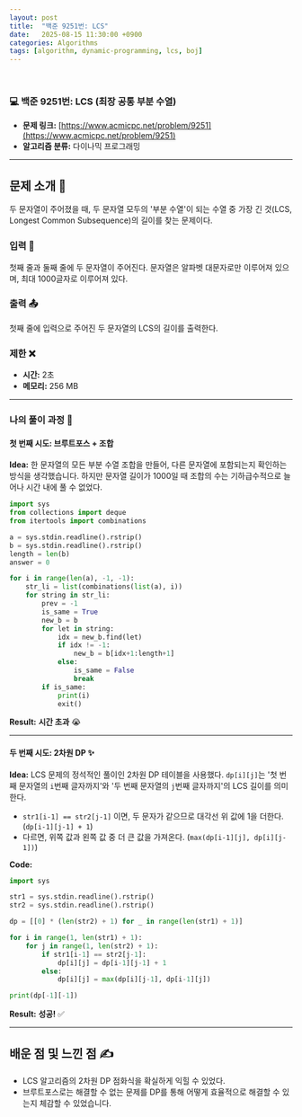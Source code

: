 ```yaml
---
layout: post
title:  "백준 9251번: LCS"
date:   2025-08-15 11:30:00 +0900
categories: Algorithms
tags: [algorithm, dynamic-programming, lcs, boj]
---
```


<br>

### 💻 백준 9251번: LCS (최장 공통 부분 수열)

- **문제 링크:** [https://www.acmicpc.net/problem/9251](https://www.acmicpc.net/problem/9251)
- **알고리즘 분류:** 다이나믹 프로그래밍

---

## 문제 소개 🧐

두 문자열이 주어졌을 때, 두 문자열 모두의 '부분 수열'이 되는 수열 중 가장 긴 것(LCS, Longest Common Subsequence)의 길이를 찾는 문제이다.

### 입력 📝
첫째 줄과 둘째 줄에 두 문자열이 주어진다. 문자열은 알파벳 대문자로만 이루어져 있으며, 최대 1000글자로 이루어져 있다.

### 출력 📤
첫째 줄에 입력으로 주어진 두 문자열의 LCS의 길이를 출력한다.

### 제한 ❌
- **시간:** 2초 
- **메모리:** 256 MB

---

### 나의 풀이 과정 🌊

#### 첫 번째 시도: 브루트포스 + 조합

**Idea:** 한 문자열의 모든 부분 수열 조합을 만들어, 다른 문자열에 포함되는지 확인하는 방식을 생각했습니다. 하지만 문자열 길이가 1000일 때 조합의 수는 기하급수적으로 늘어나 시간 내에 풀 수 없었다.
```python
import sys
from collections import deque
from itertools import combinations

a = sys.stdin.readline().rstrip()
b = sys.stdin.readline().rstrip()
length = len(b)
answer = 0

for i in range(len(a), -1, -1):    
    str_li = list(combinations(list(a), i))
    for string in str_li:
        prev = -1
        is_same = True
        new_b = b
        for let in string:
            idx = new_b.find(let)
            if idx != -1:
                new_b = b[idx+1:length+1]
            else:
                is_same = False
                break
        if is_same:
            print(i)
            exit()
```

**Result:** **시간 초과** 😭

---

#### 두 번째 시도: 2차원 DP ✨

**Idea:** LCS 문제의 정석적인 풀이인 2차원 DP 테이블을 사용했다. `dp[i][j]`는 '첫 번째 문자열의 `i`번째 글자까지'와 '두 번째 문자열의 `j`번째 글자까지'의 LCS 길이를 의미한다.
- `str1[i-1] == str2[j-1]` 이면, 두 문자가 같으므로 대각선 위 값에 1을 더한다. (`dp[i-1][j-1] + 1`)
- 다르면, 위쪽 값과 왼쪽 값 중 더 큰 값을 가져온다. (`max(dp[i-1][j], dp[i][j-1])`)

**Code:**
```python
import sys

str1 = sys.stdin.readline().rstrip()
str2 = sys.stdin.readline().rstrip()

dp = [[0] * (len(str2) + 1) for _ in range(len(str1) + 1)]

for i in range(1, len(str1) + 1):
    for j in range(1, len(str2) + 1):
        if str1[i-1] == str2[j-1]:
            dp[i][j] = dp[i-1][j-1] + 1
        else:
            dp[i][j] = max(dp[i][j-1], dp[i-1][j])

print(dp[-1][-1])
```

**Result:** **성공!** ✅

---

## 배운 점 및 느낀 점 ✍️

- LCS 알고리즘의 2차원 DP 점화식을 확실하게 익힐 수 있었다.
- 브루트포스로는 해결할 수 없는 문제를 DP를 통해 어떻게 효율적으로 해결할 수 있는지 체감할 수 있었습니다.
